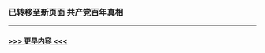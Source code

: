 
### 已转移至新页面 [共产党百年真相](N共产党百年真相.md?t=03310705) 


----
#### [ >>> 更早内容 <<< ](../indexes/prog1699-earlier.md)
